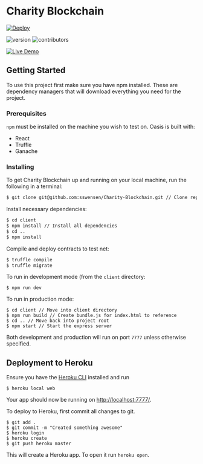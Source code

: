 # Charity Blockchain 

[![Deploy](https://www.herokucdn.com/deploy/button.svg)](https://heroku.com/deploy?template=https://github.com/sswensen/Charity-Blockchain)
 
![version](https://img.shields.io/badge/version-1.0.0-blue.svg)
![contributors](https://img.shields.io/badge/contributors-3-brightgreen.svg)

[![Live Demo](https://img.shields.io/badge/-Live%20Demo-important.svg)](https://golden-mirage.herokuapp.com/)

 
## Getting Started

To use this project first make sure you have npm installed. These are dependency managers that will download everything you need for the project.

### Prerequisites

`npm` must be installed on the machine you wish to test on.
Oasis is built with:
- React
- Truffle
- Ganache

### Installing

To get Charity Blockchain up and running on your local machine, run the following in a terminal:
```bash
$ git clone git@github.com:sswensen/Charity-Blockchain.git // Clone repo
```

Install necessary dependencies:
```bash
$ cd client
$ npm install // Install all dependencies
$ cd ..
$ npm install
```

Compile and deploy contracts to test net:
```bash
$ truffle compile
$ truffle migrate
```

To run in development mode (from the `client` directory:
```
$ npm run dev
```

To run in production mode:
```
$ cd client // Move into client directory
$ npm run build // Create bundle.js for index.html to reference
$ cd .. // Move back into project root
$ npm start // Start the express server
```
Both development and production will run on port `7777` unless otherwise specified.

## Deployment to Heroku

Ensure you have the [Heroku CLI](https://devcenter.heroku.com/articles/heroku-cli#download-and-install) installed and run
```
$ heroku local web
```
Your app should now be running on [http://localhost:7777/](http://localhost:7777/).

To deploy to Heroku, first commit all changes to git. 
```
$ git add .
$ git commit -m "Created something awesome"
$ heroku login
$ heroku create
$ git push heroku master
```
This will create a Heroku app. To open it run `heroku open`.
